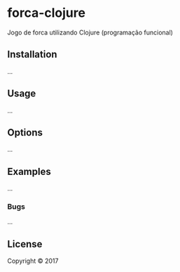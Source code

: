 # forca-clojure

Jogo de forca utilizando Clojure (programação funcional)

## Installation

...

## Usage

...

## Options

...

## Examples

...

### Bugs

...

## License

Copyright © 2017